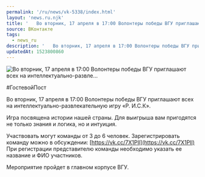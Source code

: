 ```yaml
---
permalink: '/ru/news/vk-5338/index.html'
layout: 'news.ru.njk'
title: '   Во вторник, 17 апреля в 17:00 Волонтеры победы ВГУ приглашают всех на интеллектуально-развле…'
source: ВКонтакте
tags:
  - news_ru
description: '   Во вторник, 17 апреля в 17:00 Волонтеры победы ВГУ приглашают всех на интеллектуально-развле…'
updatedAt: 1523800860
---
```

![   Во вторник, 17 апреля в 17:00 Волонтеры победы ВГУ приглашают всех на интеллектуально-развле…](https://sun9-37.userapi.com/impf/VMRan_IcAgcXEKNx3ViDjlJudJKWKzp4o37oTw/QSNkKxvZMCQ.jpg?size=752x532&quality=96&proxy=1&sign=ba500a3bd5eb36edd122d74a95e87eb4&c_uniq_tag=VfuM_ZwMfeDDLDgmmfdG9cxX1DY2XN_5_RJRvneglpM&type=album)

#ГостевойПост

Во вторник, 17 апреля в 17:00 Волонтеры победы ВГУ приглашают всех на интеллектуально-развлекательную игру «Р. И.С.К».

Игра посвящена истории нашей страны. Для выигрыша вам пригодятся не только знания и логика, но и интуиция.

Участвовать могут команды от 3 до 6 человек. Зарегистрировать команду можно в обсуждении: [https://vk.cc/7X1PIl](https://vk.cc/7X1PIl)
При регистрации представителю команды необходимо указать ее название и ФИО участников.

Мероприятие пройдет в главном корпусе ВГУ.
